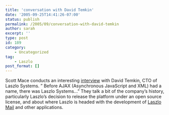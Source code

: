 ```yaml
---
title: 'conversation with David Temkin'
date: '2005-09-25T14:41:26-07:00'
status: publish
permalink: /2005/09/conversation-with-david-temkin
author: sarah
excerpt: ''
type: post
id: 189
category:
    - Uncategorized
tag:
    - Laszlo
post_format: []
---
```

Scott Mace conducts an interesting [interview](http://www.itconversations.com/shows/detail703.html) with David Temkin, CTO of Laszlo Systems. ” Before AJAX (Asynchronous JavaScript and XML) had a name, there was Laszlo Systems…” They talk a bit of the company’s history, particularly Laszlo’s decision to release the platform under an open source license, and about where Laszlo is headed with the development of [Laszlo Mail](http://www.laszlosystems.com/products/laszloMail/) and other applications.